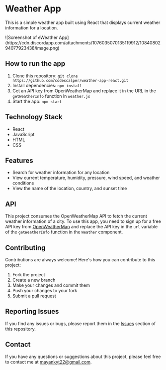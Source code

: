 <!-- Add a header with your project name -->
<h1>Weather App</h1>
<!-- Add a brief description of your project -->
<p>This is a simple weather app built using React that displays current weather information for a location.</p>
<!-- Add a screenshot or image of your app -->
![Screenshot of eWeather App](https://cdn.discordapp.com/attachments/1076035070135119912/1084080294077923438/image.png)

<!-- Add instructions on how to run the app -->
<h2>How to run the app</h2>
<ol>
  <li>Clone this repository: <code>git clone https://github.com/codescalper/weather-app-react.git</code></li>
  <li>Install dependencies: <code>npm install</code></li>
  <li>Get an API key from OpenWeatherMap and replace it in the URL in the <code>getWeatherInfo</code> function in <code>weather.js</code></li>
  <li>Start the app: <code>npm start</code></li>
</ol>

<h2>Technology Stack</h2>
<ul>
  <li>React</li>
  <li>JavaScript</li>
  <li>HTML</li>
  <li>CSS</li>
</ul>

<!-- Add a list of features in your app -->
<h2>Features</h2>
<ul>
  <li>Search for weather information for any location</li>
  <li>View current temperature, humidity, pressure, wind speed, and weather conditions</li>
  <li>View the name of the location, country, and sunset time</li>
</ul>

<h2>API</h2>
<p>This project consumes the OpenWeatherMap API to fetch the current weather information of a city. To use this app, you need to sign up for a free API key from <a href="https://openweathermap.org/api" target="_blank">OpenWeatherMap</a> and replace the API key in the <code>url</code> variable of the <code>getWeatherInfo</code> function in the <code>Weather</code> component.</p>

<!-- Add a section on how to contribute to the project -->
<h2>Contributing</h2>
<p>Contributions are always welcome! Here's how you can contribute to this project:</p>
<ol>
  <li>Fork the project</li>
  <li>Create a new branch</li>
  <li>Make your changes and commit them</li>
  <li>Push your changes to your fork</li>
  <li>Submit a pull request</li>
</ol>
<!-- Add a section on how to report issues -->
<h2>Reporting Issues</h2>
<p>If you find any issues or bugs, please report them in the <a href="https://github.com/codescalper/weather-app-react/issues">Issues</a> section of this repository.</p>
<!-- Add a section on how to contact you -->
<h2>Contact</h2>
<p>If you have any questions or suggestions about this project, please feel free to contact me at <a href="mailto:mayankyt22@gmail.com">mayankyt22@gmail.com</a>.</p>
